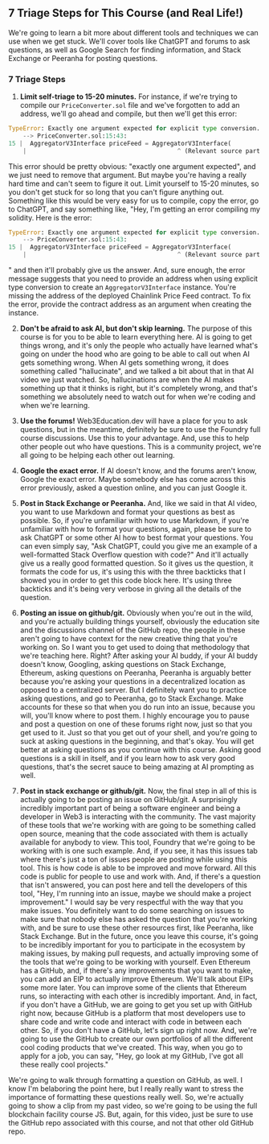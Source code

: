 ## 7 Triage Steps for This Course (and Real Life!)

We're going to learn a bit more about different tools and techniques we can use when we get stuck. We'll cover tools like ChatGPT and forums to ask questions, as well as Google Search for finding information, and Stack Exchange or Peeranha for posting questions.

### 7 Triage Steps

1. **Limit self-triage to 15-20 minutes.** For instance, if we're trying to compile our `PriceConverter.sol` file and we've forgotten to add an address, we'll go ahead and compile, but then we'll get this error:

```python
TypeError: Exactly one argument expected for explicit type conversion.
    --> PriceConverter.sol:15:43:
15 |  AggregatorV3Interface priceFeed = AggregatorV3Interface(
    |                                          ^ (Relevant source part starts here and spans across multiple lines.)
```

This error should be pretty obvious: "exactly one argument expected", and we just need to remove that argument. But maybe you're having a really hard time and can't seem to figure it out. Limit yourself to 15-20 minutes, so you don't get stuck for so long that you can't figure anything out. Something like this would be very easy for us to compile, copy the error, go to ChatGPT, and say something like, "Hey, I'm getting an error compiling my solidity. Here is the error:

```python
TypeError: Exactly one argument expected for explicit type conversion.
    --> PriceConverter.sol:15:43:
15 |  AggregatorV3Interface priceFeed = AggregatorV3Interface(
    |                                          ^ (Relevant source part starts here and spans across multiple lines.)
```

" and then it'll probably give us the answer. And, sure enough, the error message suggests that you need to provide an address when using explicit type conversion to create an `AggregatorV3Interface` instance. You're missing the address of the deployed Chainlink Price Feed contract. To fix the error, provide the contract address as an argument when creating the instance.

2. **Don't be afraid to ask AI, but don't skip learning.** The purpose of this course is for you to be able to learn everything here. AI is going to get things wrong, and it's only the people who actually have learned what's going on under the hood who are going to be able to call out when AI gets something wrong. When AI gets something wrong, it does something called "hallucinate", and we talked a bit about that in that AI video we just watched. So, hallucinations are when the AI makes something up that it thinks is right, but it's completely wrong, and that's something we absolutely need to watch out for when we're coding and when we're learning.

3. **Use the forums!** Web3Education.dev will have a place for you to ask questions, but in the meantime, definitely be sure to use the Foundry full course discussions. Use this to your advantage. And, use this to help other people out who have questions. This is a community project, we're all going to be helping each other out learning.

4. **Google the exact error.** If AI doesn't know, and the forums aren't know, Google the exact error. Maybe somebody else has come across this error previously, asked a question online, and you can just Google it.

5. **Post in Stack Exchange or Peeranha.** And, like we said in that AI video, you want to use Markdown and format your questions as best as possible. So, if you're unfamiliar with how to use Markdown, if you're unfamiliar with how to format your questions, again, please be sure to ask ChatGPT or some other AI how to best format your questions. You can even simply say, "Ask ChatGPT, could you give me an example of a well-formatted Stack Overflow question with code?" And it'll actually give us a really good formatted question. So it gives us the question, it formats the code for us, it's using this with the three backticks that I showed you in order to get this code block here. It's using three backticks and it's being very verbose in giving all the details of the question.

6. **Posting an issue on github/git.** Obviously when you're out in the wild, and you're actually building things yourself, obviously the education site and the discussions channel of the GitHub repo, the people in these aren't going to have context for the new creative thing that you're working on. So I want you to get used to doing that methodology that we're teaching here. Right? After asking your AI buddy, if your AI buddy doesn't know, Googling, asking questions on Stack Exchange, Ethereum, asking questions on Peeranha, Peeranha is arguably better because you're asking your questions in a decentralized location as opposed to a centralized server. But I definitely want you to practice asking questions, and go to Peeranha, go to Stack Exchange. Make accounts for these so that when you do run into an issue, because you will, you'll know where to post them. I highly encourage you to pause and post a question on one of these forums right now, just so that you get used to it. Just so that you get out of your shell, and you're going to suck at asking questions in the beginning, and that's okay. You will get better at asking questions as you continue with this course. Asking good questions is a skill in itself, and if you learn how to ask very good questions, that's the secret sauce to being amazing at AI prompting as well.

7. **Post in stack exchange or github/git.** Now, the final step in all of this is actually going to be posting an issue on GitHub/git. A surprisingly incredibly important part of being a software engineer and being a developer in Web3 is interacting with the community. The vast majority of these tools that we're working with are going to be something called open source, meaning that the code associated with them is actually available for anybody to view. This tool, Foundry that we're going to be working with is one such example. And, if you see, it has this issues tab where there's just a ton of issues people are posting while using this tool. This is how code is able to be improved and move forward. All this code is public for people to use and work with. And, if there's a question that isn't answered, you can post here and tell the developers of this tool, "Hey, I'm running into an issue, maybe we should make a project improvement." I would say be very respectful with the way that you make issues. You definitely want to do some searching on issues to make sure that nobody else has asked the question that you're working with, and be sure to use these other resources first, like Peeranha, like Stack Exchange. But in the future, once you leave this course, it's going to be incredibly important for you to participate in the ecosystem by making issues, by making pull requests, and actually improving some of the tools that we're going to be working with yourself. Even Ethereum has a GitHub, and, if there's any improvements that you want to make, you can add an EIP to actually improve Ethereum. We'll talk about EIPs some more later. You can improve some of the clients that Ethereum runs, so interacting with each other is incredibly important. And, in fact, if you don't have a GitHub, we are going to get you set up with GitHub right now, because GitHub is a platform that most developers use to share code and write code and interact with code in between each other. So, if you don't have a GitHub, let's sign up right now. And, we're going to use the GitHub to create our own portfolios of all the different cool coding products that we've created. This way, when you go to apply for a job, you can say, "Hey, go look at my GitHub, I've got all these really cool projects."

We're going to walk through formatting a question on GitHub, as well. I know I'm belaboring the point here, but I really really want to stress the importance of formatting these questions really well. So, we're actually going to show a clip from my past video, so we're going to be using the full blockchain facility course JS. But, again, for this video, just be sure to use the GitHub repo associated with this course, and not that other old GitHub repo.
